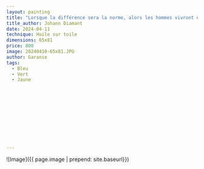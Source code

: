 ```yaml
---
layout: painting
title: "Lorsque la différence sera la norme, alors les hommes vivront en paix." 
title_author: Johann Diamant 							                                                  
date: 2024-04-11
technique: Huile sur toile 
dimensions: 65x81
price: 800
image: 20240410-65x81.JPG 
author: Garanse
tags:
  - Bleu
  - Vert
  - Jaune
  
  
  
  
  
  
  
  
  
  
  
---
```

![Image]({{ page.image | prepend: site.baseurl}})

